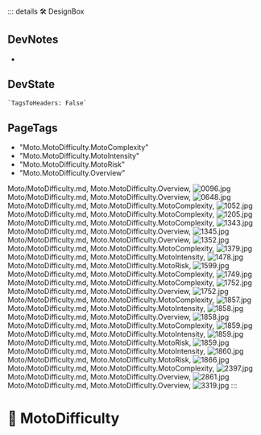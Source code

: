 ::: details 🛠 <dev>DesignBox</dev>

## DevNotes

-

## DevState

```py
`TagsToHeaders: False`
```

<h2>PageTags</h2>

- "Moto.MotoDifficulty.MotoComplexity"
- "Moto.MotoDifficulty.MotoIntensity"
- "Moto.MotoDifficulty.MotoRisk"
- "Moto.MotoDifficulty.Overview"

Moto/MotoDifficulty.md, <dev>Moto.MotoDifficulty.Overview</dev>, ![0096.jpg](/PaperPhoto/0096.jpg)
Moto/MotoDifficulty.md, <dev>Moto.MotoDifficulty.Overview</dev>, ![0648.jpg](/PaperPhoto/0648.jpg)
Moto/MotoDifficulty.md, <dev>Moto.MotoDifficulty.MotoComplexity</dev>, ![1052.jpg](/PaperPhoto/1052.jpg)
Moto/MotoDifficulty.md, <dev>Moto.MotoDifficulty.MotoComplexity</dev>, ![1205.jpg](/PaperPhoto/1205.jpg)
Moto/MotoDifficulty.md, <dev>Moto.MotoDifficulty.MotoComplexity</dev>, ![1343.jpg](/PaperPhoto/1343.jpg)
Moto/MotoDifficulty.md, <dev>Moto.MotoDifficulty.Overview</dev>, ![1345.jpg](/PaperPhoto/1345.jpg)
Moto/MotoDifficulty.md, <dev>Moto.MotoDifficulty.Overview</dev>, ![1352.jpg](/PaperPhoto/1352.jpg)
Moto/MotoDifficulty.md, <dev>Moto.MotoDifficulty.MotoComplexity</dev>, ![1379.jpg](/PaperPhoto/1379.jpg)
Moto/MotoDifficulty.md, <dev>Moto.MotoDifficulty.MotoIntensity</dev>, ![1478.jpg](/PaperPhoto/1478.jpg)
Moto/MotoDifficulty.md, <dev>Moto.MotoDifficulty.MotoRisk</dev>, ![1599.jpg](/PaperPhoto/1599.jpg)
Moto/MotoDifficulty.md, <dev>Moto.MotoDifficulty.MotoComplexity</dev>, ![1749.jpg](/PaperPhoto/1749.jpg)
Moto/MotoDifficulty.md, <dev>Moto.MotoDifficulty.MotoComplexity</dev>, ![1752.jpg](/PaperPhoto/1752.jpg)
Moto/MotoDifficulty.md, <dev>Moto.MotoDifficulty.Overview</dev>, ![1752.jpg](/PaperPhoto/1752.jpg)
Moto/MotoDifficulty.md, <dev>Moto.MotoDifficulty.MotoComplexity</dev>, ![1857.jpg](/PaperPhoto/1857.jpg)
Moto/MotoDifficulty.md, <dev>Moto.MotoDifficulty.MotoIntensity</dev>, ![1858.jpg](/PaperPhoto/1858.jpg)
Moto/MotoDifficulty.md, <dev>Moto.MotoDifficulty.Overview</dev>, ![1858.jpg](/PaperPhoto/1858.jpg)
Moto/MotoDifficulty.md, <dev>Moto.MotoDifficulty.MotoComplexity</dev>, ![1859.jpg](/PaperPhoto/1859.jpg)
Moto/MotoDifficulty.md, <dev>Moto.MotoDifficulty.MotoIntensity</dev>, ![1859.jpg](/PaperPhoto/1859.jpg)
Moto/MotoDifficulty.md, <dev>Moto.MotoDifficulty.MotoRisk</dev>, ![1859.jpg](/PaperPhoto/1859.jpg)
Moto/MotoDifficulty.md, <dev>Moto.MotoDifficulty.MotoIntensity</dev>, ![1860.jpg](/PaperPhoto/1860.jpg)
Moto/MotoDifficulty.md, <dev>Moto.MotoDifficulty.MotoRisk</dev>, ![1866.jpg](/PaperPhoto/1866.jpg)
Moto/MotoDifficulty.md, <dev>Moto.MotoDifficulty.MotoComplexity</dev>, ![2397.jpg](/PaperPhoto/2397.jpg)
Moto/MotoDifficulty.md, <dev>Moto.MotoDifficulty.Overview</dev>, ![2861.jpg](/PaperPhoto/2861.jpg)
Moto/MotoDifficulty.md, <dev>Moto.MotoDifficulty.Overview</dev>, ![3319.jpg](/PaperPhoto/3319.jpg)
:::

# 🔷 <moto>MotoDifficulty</moto>
